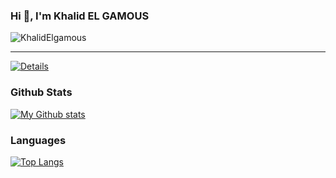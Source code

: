 ### Hi 👋, I'm Khalid EL GAMOUS

<p align="left">
  <img src="https://komarev.com/ghpvc/?username=KhalidElgamous&label=Profile%20views&color=0e75b6&style=flat" alt="KhalidElgamous" />
</p>

<hr/>


[![Details](https://github-readme-streak-stats.herokuapp.com/?user=KhalidElgamous&theme=onedark&hide_border=true)](https://github.com/KhalidElgamous)

<!--p>
  <img align="center" src="https://github-readme-streak-stats.herokuapp.com/?user=KhalidElgamous&" alt="KhalidElgamous" />
</p><br/-->


### Github Stats
[![My Github stats](https://github-readme-stats.vercel.app/api?username=KhalidElgamous&count_private=true&show_icons=true&theme=onedark&hide_border=true)](https://github.com/KhalidElgamous)


<!--p>
  <img align="center" src="https://github-readme-stats.vercel.app/api?username=KhalidElgamous&show_icons=true&locale=en" alt="KhalidElgamous" />
</p><br/-->


### Languages
[![Top Langs](https://github-readme-stats.vercel.app/api/top-langs/?username=KhalidElgamous&layout=compact&count_private=true&show_icons=true&theme=onedark&hide_border=true)](https://github.com/KhalidElgamous)

<!--p>
  <img align="left" src="https://github-readme-stats.vercel.app/api/top-langs?username=KhalidElgamous&show_icons=true&locale=en&layout=compact" alt="KhalidElgamous" />
</p-->




<!--
**KhalidElgamous/KhalidElgamous** is a ✨ _special_ ✨ repository because its `README.md` (this file) appears on your GitHub profile.

Here are some ideas to get you started:

- 🔭 I’m currently working on ...
- 🌱 I’m currently learning ...
- 👯 I’m looking to collaborate on ...
- 🤔 I’m looking for help with ...
- 💬 Ask me about ...
- 📫 How to reach me: ...
- 😄 Pronouns: ...
- ⚡ Fun fact: ...
-->
